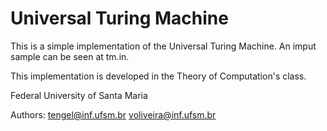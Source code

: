 Universal Turing Machine
=========================

This is a simple implementation of the Universal Turing Machine. An imput sample can be seen at tm.in.

This implementation is developed in the Theory of Computation's class.

Federal University of Santa Maria

Authors:
tengel@inf.ufsm.br
voliveira@inf.ufsm.br
